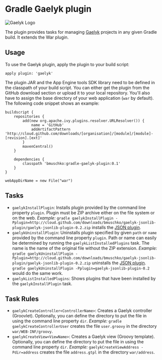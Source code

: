 # Gradle Gaelyk plugin

![Gaelyk Logo](http://d.hatena.ne.jp/images/keyword/283651.png)

The plugin provides tasks for managing [Gaelyk](http://gaelyk.appspot.com/) projects in any given Gradle build. It extends
the War plugin.

## Usage

To use the Gaelyk plugin, apply the plugin to your build script:

    apply plugin: 'gaelyk'

The plugin JAR and the App Engine tools SDK library need to be defined in the classpath of your build script. You can
either get the plugin from the GitHub download section or upload it to your local repository. You'll also have to assign
the base directory of your web application (`war` by default). The following code snippet shows an example:

    buildscript {
        repositories {
            add(new org.apache.ivy.plugins.resolver.URLResolver()) {
                name = 'GitHub'
                addArtifactPattern 'http://cloud.github.com/downloads/[organisation]/[module]/[module]-[revision].[ext]'
            }
            mavenCentral()
        }

        dependencies {
            classpath 'bmuschko:gradle-gaelyk-plugin:0.1'
        }
    }

    webAppDirName = new File("war")

## Tasks

* `gaelykInstallPlugin`: Installs plugin provided by the command line property `plugin`. Plugin must be ZIP
archive either on the file system or on the web.
 _Example:_ `gradle gaelykInstallPlugin -Pplugin=http://cloud.github.com/downloads/bmuschko/gaelyk-jsonlib-plugin/gaelyk-jsonlib-plugin-0.2.zip`
installs the [JSON plugin](https://github.com/bmuschko/gaelyk-jsonlib-plugin).
* `gaelykUninstallPlugin`: Uninstalls plugin specified by given `path` or `name` provided by the
 command line property `plugin`. Path or name can easily be determined by running the `gaelykListInstalledPlugins` task.
 The name is the name of the original file without the ZIP extension.
 _Example:_ `gradle gaelykUninstallPlugin -Pplugin=http://cloud.github.com/downloads/bmuschko/gaelyk-jsonlib-plugin/gaelyk-jsonlib-plugin-0.2.zip`
uninstalls the [JSON plugin](https://github.com/bmuschko/gaelyk-jsonlib-plugin). `gradle gaelykUninstallPlugin -Pplugin=gaelyk-jsonlib-plugin-0.2` would do the same work.
* `gaelykListInstalledPlugins`: Shows plugins that have been installed by the `gaelykInstallPlugin` task.

## Task Rules

* `gaelykCreateController<ControllerName>`: Creates a Gaelyk controller (Groovlet). Optionally, you can define the directory
to put the file in using the command line property `dir`. _Example:_ `gradle gaelykCreateControllerUser` creates the file
`user.groovy` in the directory `war/WEB-INF/groovy`.
* `gaelykCreateView<ViewName>`: Creates a Gaelyk view (Groovy template). Optionally, you can define the directory
to put the file in using the command line property `dir`. _Example:_ `gaelykCreateViewAddress -Pdir=address` creates the file
`address.gtpl` in the directory `war/address`.
